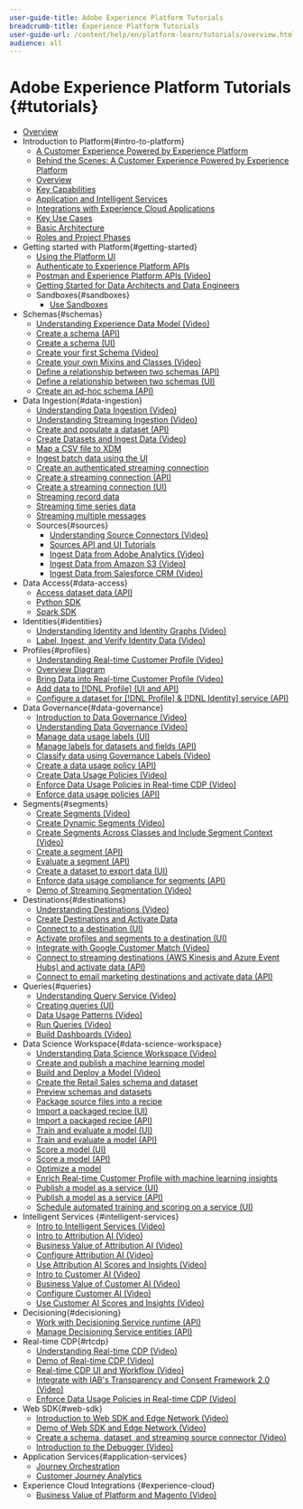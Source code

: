 ```yaml
---
user-guide-title: Adobe Experience Platform Tutorials
breadcrumb-title: Experience Platform Tutorials
user-guide-url: /content/help/en/platform-learn/tutorials/overview.html
audience: all
---
```


# Adobe Experience Platform Tutorials {#tutorials}

+ [Overview](/help/overview.md)
+ Introduction to Platform{#intro-to-platform}
  + [A Customer Experience Powered by Experience Platform](/help/intro-to-platform/a-customer-experience-powered-by-experience-platform.md)
  + [Behind the Scenes: A Customer Experience Powered by Experience Platform](/help/intro-to-platform/behind-the-scenes-a-customer-experience-powered-by-experience-platform.md)
  + [Overview](/help/intro-to-platform/overview.md)
  + [Key Capabilities](/help/intro-to-platform/key-capabilities.md)
  + [Application and Intelligent Services](/help/intro-to-platform/application-and-intelligent-services.md)
  + [Integrations with Experience Cloud Applications](/help/intro-to-platform/integrations-with-experience-cloud-applications.md)
  + [Key Use Cases](/help/intro-to-platform/key-use-cases.md)
  + [Basic Architecture](/help/intro-to-platform/basic-architecture.md)
  + [Roles and Project Phases](/help/intro-to-platform/roles-and-project-phases.md)
+ Getting started with Platform{#getting-started}
  + [Using the Platform UI](/help/intro-to-platform/interface-tour.md)
  + [Authenticate to Experience Platform APIs]()
  + [Postman and Experience Platform APIs (Video)](/help/apis/postman.md)
  + [Getting Started for Data Architects and Data Engineers](https://docs.adobe.com/content/help/en/platform-learn/getting-started-for-data-architects-and-data-engineers/overview.html)
  + Sandboxes{#sandboxes}
    + [Use Sandboxes](/help/sandboxes/use-sandboxes.md)
+ Schemas{#schemas}
  + [Understanding Experience Data Model (Video)](/help/schemas/understanding-the-xdm-system-and-experience-data-model.md)
  + [Create a schema (API)](tutorials/create-schema-api.md)
  + [Create a schema (UI)](tutorials/create-schema-ui.md)
  + [Create your first Schema (Video)](/help/schemas/create-your-first-schema-with-out-of-the-box-components.md)
  + [Create your own Mixins and Classes (Video)](/help/schemas/create-your-own-mixins-and-classes.md)
  + [Define a relationship between two schemas (API)](tutorials/relationship-api.md)
  + [Define a relationship between two schemas (UI)](tutorials/relationship-ui.md)
  + [Create an ad-hoc schema (API)](tutorials/ad-hoc.md)
+ Data Ingestion{#data-ingestion}
  + [Understanding Data Ingestion (Video)](/help/data-ingestion/understanding-data-ingestion.md)
  + [Understanding Streaming Ingestion (Video)](/help/data-ingestion/understanding-streaming-ingestion.md)
  + [Create and populate a dataset (API)](datasets/create.md)
  + [Create Datasets and Ingest Data (Video)](/help/data-ingestion/create-datasets-and-ingest-data.md)
  + [Map a CSV file to XDM](tutorials/map-a-csv-file.md)
  + [Ingest batch data using the UI](tutorials/ingest-batch-data.md)
  + [Create an authenticated streaming connection](tutorials/create-authenticated-streaming-connection.md)
  + [Create a streaming connection (API)](tutorials/create-streaming-connection.md)
  + [Create a streaming connection (UI)](tutorials/create-streaming-connection-ui.md)
  + [Streaming record data](tutorials/streaming-record-data.md)
  + [Streaming time series data](tutorials/streaming-time-series-data.md)
  + [Streaming multiple messages](tutorials/streaming-multiple-messages.md)
  + Sources{#sources}
    + [Understanding Source Connectors (Video)](/help/data-ingestion/understanding-source-connectors.md)
    + [Sources API and UI Tutorials](NET-NEW-DOC)
    + [Ingest Data from Adobe Analytics (Video)](/help/data-ingestion/ingest-data-from-adobe-analytics.md)
    + [Ingest Data from Amazon S3 (Video)](/help/data-ingestion/ingest-data-from-amazon-s3.md)
    + [Ingest Data from Salesforce CRM (Video)](/help/data-ingestion/ingest-data-from-salesforce-crm.md)  
+ Data Access{#data-access}
  + [Access dataset data (API)](tutorials/dataset-data.md)
  + [Python SDK](tutorials/python-sdk.md)
  + [Spark SDK](tutorials/spark-sdk.md)
+ Identities{#identities}
  + [Understanding Identity and Identity Graphs (Video)](/help/identities/understanding-identity-and-identity-graphs.md)
  + [Label, Ingest, and Verify Identity Data (Video)](/help/identities/label-ingest-and-verify-identity-data.md)
+ Profiles{#profiles}
  + [Understanding Real-time Customer Profile (Video)](/help/profiles/understanding-the-real-time-customer-profile.md)
  + [Overview Diagram](/help/profiles/overview-diagram.md)
  + [Bring Data into Real-time Customer Profile (Video)](/help/profiles/bring-data-into-the-real-time-customer-profile.md)
  + [Add data to [!DNL Profile] (UI and API)](tutorials/add-profile-data.md)
  + [Configure a dataset for [!DNL Profile] & [!DNL Identity] service (API)](tutorials/dataset-configuration.md)
+ Data Governance{#data-governance}
  + [Introduction to Data Governance (Video)](/help/governance/introduction-to-data-governance.md)
  + [Understanding Data Governance (Video)](/help/governance/understanding-data-governance.md)
  + [Manage data usage labels (UI)](labels/user-guide.md)
  + [Manage labels for datasets and fields (API)](labels/dataset-api.md)
  + [Classify data using Governance Labels (Video)](/help/governance/classify-data-using-governance-labels.md)
  + [Create a data usage policy (API)](policies/create.md)
  + [Create Data Usage Policies (Video)](/help/governance/create-data-usage-policies.md)
  + [Enforce Data Usage Policies in Real-time CDP (Video)](/help/governance/enforce-data-usage-policies-in-real-time-cdp.md)
  + [Enforce data usage policies (API)](enforcement/api-enforcement.md)
+ Segments{#segments}
  + [Create Segments (Video)](/help/segments/create-segments.md)
  + [Create Dynamic Segments (Video)](/help/segments/create-dynamic-segments.md)
  + [Create Segments Across Classes and Include Segment Context (Video)](/help/segments/create-segments-across-classes-and-include-segment-context.md)
  + [Create a segment (API)](tutorials/create-a-segment.md)
  + [Evaluate a segment (API)](tutorials/evaluate-a-segment.md)
  + [Create a dataset to export data (UI)](tutorials/create-dataset-export-segment.md)
  + [Enforce data usage compliance for segments (API)](tutorials/governance.md)
  + [Demo of Streaming Segmentation (Video)](/help/segments/streaming-segmentation-demo.md)
+ Destinations{#destinations}
  + [Understanding Destinations (Video)](/help/rtcdp/understanding-destinations.md)
  + [Create Destinations and Activate Data](/help/rtcdp/create-destinations-and-activate-data.md)
  + [Connect to a destination (UI)](/help/rtcdp/destinations/connect-destination.md)
  + [Activate profiles and segments to a destination (UI)](destinations/activate-destinations.md)
  + [Integrate with Google Customer Match (Video)](/help/rtcdp/integrate-with-google-customer-match.md)
  + [Connect to streaming destinations (AWS Kinesis and Azure Event Hubs) and activate data (API)](/help/rtcdp/destinations/streaming-destinations-api-tutorial.md)
  + [Connect to email marketing destinations and activate data (API)](/help/rtcdp/destinations/email-marketing-api.md)
+ Queries{#queries}
  + [Understanding Query Service (Video)](/help/queries/understanding-query-service.md)
  + [Creating queries (UI)](creating-queries/creating-queries.md)
  + [Data Usage Patterns (Video)](/help/queries/understanding-data-usage-patterns-with-query-service.md)
  + [Run Queries (Video)](/help/queries/run-queries.md)
  + [Build Dashboards (Video)](/help/queries/understanding-the-value-of-dashboards-built-with-query-service.md)
+ Data Science Workspace{#data-science-workspace}
  + [Understanding Data Science Workspace (Video)](/help/data-science-workspace/understanding-data-science-workspace.md)
  + [Create and publish a machine learning model](models-recipes/create-publish-model.md)
  + [Build and Deploy a Model (Video)](/help/data-science-workspace/build-and-deploy-a-model.md)
  + [Create the Retail Sales schema and dataset](models-recipes/create-retails-sales-dataset.md)
  + [Preview schemas and datasets](models-recipes/preview-schema-data.md)
  + [Package source files into a recipe](models-recipes/package-source-files-recipe.md)
  + [Import a packaged recipe (UI)](models-recipes/import-packaged-recipe-ui.md)
  + [Import a packaged recipe (API)](models-recipes/import-packaged-recipe-api.md)
  + [Train and evaluate a model (UI)](models-recipes/train-evaluate-model-ui.md)
  + [Train and evaluate a model (API)](models-recipes/train-evaluate-model-api.md)
  + [Score a model (UI)](models-recipes/score-model-ui.md)
  + [Score a model (API)](models-recipes/score-model-api.md)
  + [Optimize a model](models-recipes/optimize-model.md)
  + [Enrich Real-time Customer Profile with machine learning insights](models-recipes/enrich-profile.md)
  + [Publish a model as a service (UI)](models-recipes/publish-model-service-ui.md)
  + [Publish a model as a service (API)](models-recipes/publish-model-service-api.md)
  + [Schedule automated training and scoring on a service (UI)](models-recipes/schedule-models-ui.md)
+ Intelligent Services {#intelligent-services}
  + [Intro to Intelligent Services (Video)](/help/intelligent-services/introduction-to-intelligent-services.md)
  + [Intro to Attribution AI (Video)](/help/intelligent-services/introduction-to-attribution-ai.md)
  + [Business Value of Attribution AI (Video)](/help/intelligent-services/business-value-of-attribution-ai.md)
  + [Configure Attribution AI (Video)](/help/intelligent-services/configure-attribution-ai.md)
  + [Use Attribution AI Scores and Insights (Video)](/help/intelligent-services/use-attribution-ai-scores-and-insights.md)
  + [Intro to Customer AI (Video)](/help/intelligent-services/introduction-to-customer-ai.md)
  + [Business Value of Customer AI (Video)](/help/intelligent-services/business-value-of-customer-ai.md)
  + [Configure Customer AI (Video)](/help/intelligent-services/configure-customer-ai.md)
  + [Use Customer AI Scores and Insights (Video)](/help/intelligent-services/use-customer-ai-scores-and-insights.md)
+ Decisioning{#decisioning}
  + [Work with Decisioning Service runtime (API)](tutorials/runtime.md)
  + [Manage Decisioning Service entities (API)](tutorials/entities.md)
+ Real-time CDP{#rtcdp}
  + [Understanding Real-time CDP (Video)](/help/rtcdp/understanding-the-real-time-customer-data-platform.md)
  + [Demo of Real-time CDP (Video)](/help/rtcdp/demo.md)
  + [Real-time CDP UI and Workflow (Video)](/help/rtcdp/understanding-the-real-time-customer-data-platform-user-interface.md)
  + [Integrate with IAB's Transparency and Consent Framework 2.0 (Video)](/help/rtcdp/integrate-with-iab-transparency-and-consent-framework-2.md)
  + [Enforce Data Usage Policies in Real-time CDP (Video)](https://docs.adobe.com/content/help/en/platform-learn/tutorials/data-governance/enforce-data-usage-policies-in-real-time-cdp.html)
+ Web SDK{#web-sdk}
  + [Introduction to Web SDK and Edge Network (Video)](/help/data-ingestion/web-sdk/introduction-to-web-sdk-and-edge-network.md)
  + [Demo of Web SDK and Edge Network (Video)](/help/data-ingestion/web-sdk/demo-of-web-sdk-and-edge-network.md)
  + [Create a schema, dataset, and streaming source connector (Video)](/help/data-ingestion/web-sdk/create-a-schema-dataset-and-streaming-source-connector-for-web-sdk-data.md)
  + [Introduction to the Debugger (Video)](/help/data-ingestion/web-sdk/introduction-to-the-experience-platform-debugger.md)
+ Application Services{#application-services}
  + [Journey Orchestration](https://docs.adobe.com/content/help/en/journey-orchestration-learn/tutorials/overview.html)
  + [Customer Journey Analytics](https://docs.adobe.com/content/help/en/customer-journey-analytics-learn/tutorials/overview.html)  
+ Experience Cloud Integrations {#experience-cloud}
  + [Business Value of Platform and Magento (Video)](/help/experience-cloud/business-value-of-platform-and-magento.md)
  
